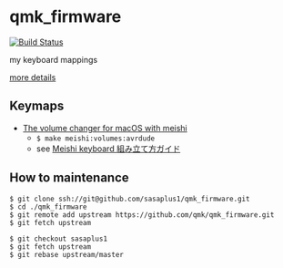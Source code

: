 # qmk_firmware

[![Build Status](https://travis-ci.com/sasaplus1/qmk_firmware.svg?branch=sasaplus1)](https://travis-ci.com/sasaplus1/qmk_firmware)

my keyboard mappings

[more details](https://github.com/qmk/qmk_firmware)

## Keymaps

- [The volume changer for macOS with meishi](/keyboards/meishi/keymaps/volumes)
    - `$ make meishi:volumes:avrdude`
    - see [Meishi keyboard 組み立て方ガイド](http://biacco42.hatenablog.com/entry/2018/01/21/204749)

## How to maintenance

```console
$ git clone ssh://git@github.com/sasaplus1/qmk_firmware.git
$ cd ./qmk_firmware
$ git remote add upstream https://github.com/qmk/qmk_firmware.git
$ git fetch upstream
```

```console
$ git checkout sasaplus1
$ git fetch upstream
$ git rebase upstream/master
```
